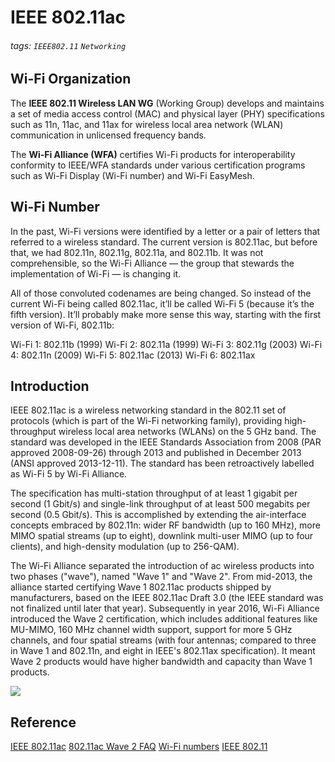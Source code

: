 # IEEE 802.11ac
###### tags: `IEEE802.11` `Networking`

## Wi-Fi Organization
The **IEEE 802.11 Wireless LAN WG** (Working Group) develops and maintains a set of media access control (MAC) and physical layer (PHY) specifications such as 11n, 11ac, and 11ax for wireless local area network (WLAN) communication in unlicensed frequency bands.

The **Wi-Fi Alliance (WFA)** certifies Wi-Fi products for interoperability conformity to IEEE/WFA standards under various certification programs such as Wi-Fi Display (Wi-Fi number) and Wi-Fi EasyMesh.

## Wi-Fi Number
In the past, Wi-Fi versions were identified by a letter or a pair of letters that referred to a wireless standard. The current version is 802.11ac, but before that, we had 802.11n, 802.11g, 802.11a, and 802.11b. It was not comprehensible, so the Wi-Fi Alliance — the group that stewards the implementation of Wi-Fi — is changing it.

All of those convoluted codenames are being changed. So instead of the current Wi-Fi being called 802.11ac, it’ll be called Wi-Fi 5 (because it’s the fifth version). It’ll probably make more sense this way, starting with the first version of Wi-Fi, 802.11b:

Wi-Fi 1: 802.11b (1999)
Wi-Fi 2: 802.11a (1999)
Wi-Fi 3: 802.11g (2003)
Wi-Fi 4: 802.11n (2009)
Wi-Fi 5: 802.11ac (2013)
Wi-Fi 6: 802.11ax

## Introduction
IEEE 802.11ac is a wireless networking standard in the 802.11 set of protocols (which is part of the Wi-Fi networking family), providing high-throughput wireless local area networks (WLANs) on the 5 GHz band. The standard was developed in the IEEE Standards Association from 2008 (PAR approved 2008-09-26) through 2013 and published in December 2013 (ANSI approved 2013-12-11). The standard has been retroactively labelled as Wi-Fi 5 by Wi-Fi Alliance.

The specification has multi-station throughput of at least 1 gigabit per second (1 Gbit/s) and single-link throughput of at least 500 megabits per second (0.5 Gbit/s). This is accomplished by extending the air-interface concepts embraced by 802.11n: wider RF bandwidth (up to 160 MHz), more MIMO spatial streams (up to eight), downlink multi-user MIMO (up to four clients), and high-density modulation (up to 256-QAM).

The Wi-Fi Alliance separated the introduction of ac wireless products into two phases ("wave"), named "Wave 1" and "Wave 2". From mid-2013, the alliance started certifying Wave 1 802.11ac products shipped by manufacturers, based on the IEEE 802.11ac Draft 3.0 (the IEEE standard was not finalized until later that year). Subsequently in year 2016, Wi-Fi Alliance introduced the Wave 2 certification, which includes additional features like MU-MIMO, 160 MHz channel width support, support for more 5 GHz channels, and four spatial streams (with four antennas; compared to three in Wave 1 and 802.11n, and eight in IEEE's 802.11ax specification). It meant Wave 2 products would have higher bandwidth and capacity than Wave 1 products.

![](https://i.imgur.com/2GFsCeX.png)


## Reference
[IEEE 802.11ac](https://en.wikipedia.org/wiki/IEEE_802.11ac)
[802.11ac Wave 2 FAQ](https://www.cisco.com/c/en/us/solutions/collateral/enterprise-networks/802-11ac-solution/q-and-a-c67-734152.html)
[Wi-Fi numbers](https://www.theverge.com/2018/10/3/17926212/wifi-6-version-numbers-announced)
[IEEE 802.11](https://zh.wikipedia.org/wiki/IEEE_802.11#%E6%A0%87%E5%87%86%E4%B8%8E%E4%BF%AE%E8%AE%A2[4])